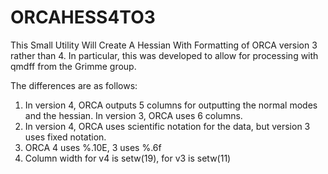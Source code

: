 # ORCAHESS4TO3

This Small Utility Will Create A Hessian With Formatting of ORCA version 3
rather than 4. In particular, this was developed to allow for processing with
qmdff from the Grimme group.

The differences are as follows:

1. In version 4, ORCA outputs 5 columns for outputting the normal modes and
   the hessian. In version 3, ORCA uses 6 columns.
2. In version 4, ORCA uses scientific notation for the data, but version 3
   uses fixed notation.
3. ORCA 4 uses %.10E, 3 uses %.6f
4. Column width for v4 is setw(19), for v3 is setw(11)
